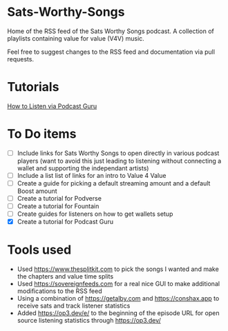 # Sats-Worthy-Songs
Home of the RSS feed of the Sats Worthy Songs podcast. A collection of playlists containing value for value (V4V) music. 

Feel free to suggest changes to the RSS feed and documentation via pull requests.

# Tutorials
[How to Listen via Podcast Guru](Tutorials/Podcast-Guru.md)


# To Do items
- [ ] Include links for Sats Worthy Songs to open directly in various podcast players (want to avoid this just leading to listening without connecting a wallet and supporting the independant artists)
- [ ] Include a list list of links for an intro to Value 4 Value
- [ ] Create a guide for picking a default streaming amount and a default Boost amount
- [ ] Create a tutorial for Podverse
- [ ] Create a tutorial for Fountain
- [ ] Create guides for listeners on how to get wallets setup
- [x] Create a tutorial for Podcast Guru

# Tools used
- Used https://www.thesplitkit.com to pick the songs I wanted and make the chapters and value time splits
- Used https://sovereignfeeds.com for a real nice GUI to make additional modifications to the RSS feed
- Using a combination of https://getalby.com and https://conshax.app to receive sats and track listener statistics
- Added https://op3.dev/e/ to the beginning of the episode URL for open source listening statistics through https://op3.dev/
